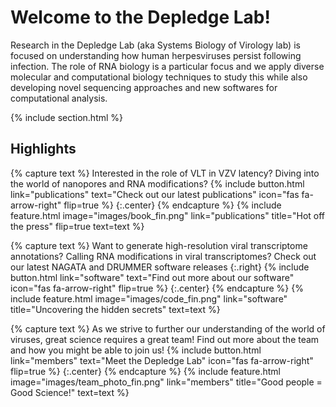 ---
---

# Welcome to the Depledge Lab!

Research in the Depledge Lab (aka Systems Biology of Virology lab) is focused on understanding how human herpesviruses persist following infection. The role of RNA biology is a particular focus and we apply diverse molecular and computational biology techniques to study this while also developing novel sequencing approaches and new softwares for computational analysis.

{% include section.html %}

## Highlights

{% capture text %}
Interested in the role of VLT in VZV latency? Diving into the world of nanopores and RNA modifications? 
{%
  include button.html
  link="publications"
  text="Check out our latest publications"
  icon="fas fa-arrow-right"
  flip=true
%}
{:.center}
{% endcapture %}
{%
  include feature.html
  image="images/book_fin.png"
  link="publications"
  title="Hot off the press"
  flip=true
  text=text
%}


{% capture text %}
Want to generate high-resolution viral transcriptome annotations? Calling RNA modifications in viral transcriptomes? Check out our latest NAGATA and DRUMMER software releases 
{:.right}
{%
  include button.html
  link="software"
  text="Find out more about our software"
  icon="fas fa-arrow-right"
  flip=true
%}
{:.center}
{% endcapture %}
{%
  include feature.html
  image="images/code_fin.png"
  link="software"
  title="Uncovering the hidden secrets"
  text=text
%}



{% capture text %}
As we strive to further our understanding of the world of viruses, great science requires a great team! Find out more about the team and how you might be able to join us!
{%
  include button.html
  link="members"
  text="Meet the Depledge Lab"
  icon="fas fa-arrow-right"
  flip=true
%}
{:.center}
{% endcapture %}
{%
  include feature.html
  image="images/team_photo_fin.png"
  link="members"
  title="Good people = Good Science!"
  text=text
%}
